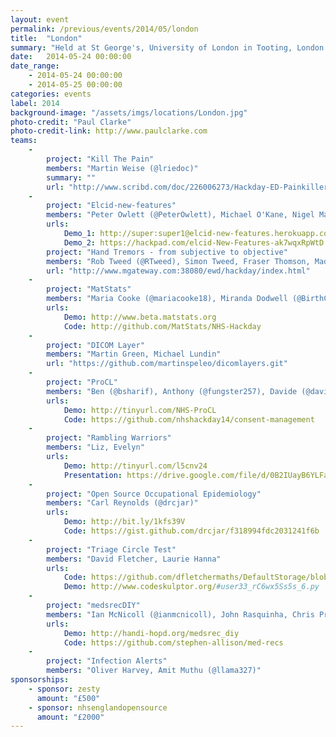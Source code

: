 ```yaml
---
layout: event
permalink: /previous/events/2014/05/london
title:  "London"
summary: "Held at St George's, University of London in Tooting, London and organised by Jon Hilton."
date:   2014-05-24 00:00:00
date_range:
    - 2014-05-24 00:00:00
    - 2014-05-25 00:00:00
categories: events
label: 2014
background-image: "/assets/imgs/locations/London.jpg"
photo-credit: "Paul Clarke"
photo-credit-link: http://www.paulclarke.com
teams:
    -
        project: "Kill The Pain"
        members: "Martin Weise (@lriedoc)"
        summary: ""
        url: "http://www.scribd.com/doc/226006273/Hackday-ED-Painkillers?secret_password=2uGyW9VmpdOxxyWvUcVW"
    -
        project: "Elcid-new-features"
        members: "Peter Owlett (@PeterOwlett), Michael O'Kane, Nigel Markey (@NigelMarkey)"
        urls:
            Demo_1: http://super:super1@elcid-new-features.herokuapp.com/
            Demo_2: https://hackpad.com/elcid-New-Features-ak7wqxRpWtD
        project: "Hand Tremors - from subjective to objective"
        members: "Rob Tweed (@RTweed), Simon Tweed, Fraser Thomson, Madeleine Neil-Smith (@MadeleineNS), Charlotte Lewis (@redwinederous)"
        url: "http://www.mgateway.com:38080/ewd/hackday/index.html"
    -
        project: "MatStats"
        members: "Maria Cooke (@mariacooke18), Miranda Dodwell (@BirthChoiceUK), Rupa Chilvers (@rupachilvers)"
        urls:
            Demo: http://www.beta.matstats.org
            Code: http://github.com/MatStats/NHS-Hackday
    -
        project: "DICOM Layer"
        members: "Martin Green, Michael Lundin"
        url: "https://github.com/martinspeleo/dicomlayers.git"
    -
        project: "ProCL"
        members: "Ben (@bsharif), Anthony (@fungster257), Davide (@davide_ceretti), Greg (@arachnegl), Fred (@fredkingham), Lawrence (@mindmelting), Sarah (@sarah_j_hayman)"
        urls:
            Demo: http://tinyurl.com/NHS-ProCL
            Code: https://github.com/nhshackday14/consent-management
    -
        project: "Rambling Warriors"
        members: "Liz, Evelyn"
        urls:
            Demo: http://tinyurl.com/l5cnv24
            Presentation: https://drive.google.com/file/d/0B2IUayB6YLFackkxSE9GSjIxcVk/edit?usp=sharing
    -
        project: "Open Source Occupational Epidemiology"
        members: "Carl Reynolds (@drcjar)"
        urls:
            Demo: http://bit.ly/1kfs39V
            Code: https://gist.github.com/drcjar/f318994fdc2031241f6b
    -
        project: "Triage Circle Test"
        members: "David Fletcher, Laurie Hanna"
        urls:
            Code: https://github.com/dfletchermaths/DefaultStorage/blob/master/Triage%20Circle%20Test.odp
            Demo: http://www.codeskulptor.org/#user33_rC6wx5Ss5s_6.py
    -
        project: "medsrecDIY"
        members: "Ian McNicoll (@ianmcnicoll), John Rasquinha, Chris Pritchard (@chriscpritchard), Stephen Allison (@StephenAllison7), Mario Brown, Hildegard Franke (@hildegardfranke)"
        urls:
            Demo: http://handi-hopd.org/medsrec_diy
            Code: https://github.com/stephen-allison/med-recs
    -
        project: "Infection Alerts"
        members: "Oliver Harvey, Amit Muthu (@llama327)"
sponsorships:
    - sponsor: zesty
      amount: "£500"
    - sponsor: nhsenglandopensource
      amount: "£2000"
---
```


